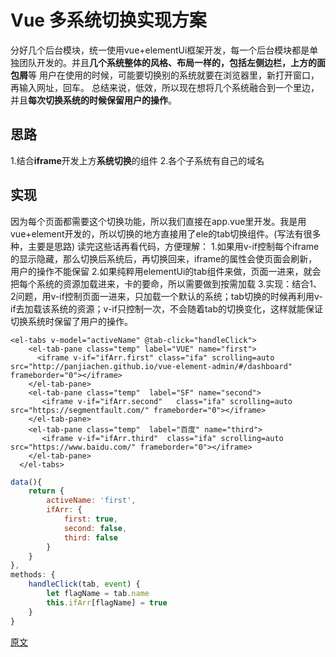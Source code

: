 # Vue 多系统切换实现方案

分好几个后台模块，统一使用vue+elementUi框架开发，每一个后台模块都是单独团队开发的。并且**几个系统整体的风格、布局一样的，包括左侧边栏，上方的面包屑**等
用户在使用的时候，可能要切换别的系统就要在浏览器里，新打开窗口，再输入网址，回车。
总结来说，低效，所以现在想将几个系统融合到一个里边，并且**每次切换系统的时候保留用户的操作**。



## 思路

1.结合**iframe**开发上方**系统切换**的组件
2.各个子系统有自己的域名



## 实现

因为每个页面都需要这个切换功能，所以我们直接在app.vue里开发。我是用vue+element开发的，所以切换的地方直接用了ele的tab切换组件。(写法有很多种，主要是思路)
读完这些话再看代码，方便理解：
1.如果用v-if控制每个iframe的显示隐藏，那么切换后系统后，再切换回来，iframe的属性会使页面会刷新，用户的操作不能保留
2.如果纯粹用elementUi的tab组件来做，页面一进来，就会把每个系统的资源加载进来，卡的要命，所以需要做到按需加载
3.实现：结合1、2问题，用v-if控制页面一进来，只加载一个默认的系统；tab切换的时候再利用v-if去加载该系统的资源；v-if只控制一次，不会随着tab的切换变化，这样就能保证切换系统时保留了用户的操作。



```vue
<el-tabs v-model="activeName" @tab-click="handleClick">
    <el-tab-pane class="temp" label="VUE" name="first">
      <iframe v-if="ifArr.first" class="ifa" scrolling=auto src="http://panjiachen.github.io/vue-element-admin/#/dashboard" frameborder="0"></iframe>
    </el-tab-pane>
    <el-tab-pane class="temp"  label="SF" name="second">
       <iframe v-if="ifArr.second"   class="ifa" scrolling=auto src="https://segmentfault.com/" frameborder="0"></iframe>
    </el-tab-pane>
    <el-tab-pane class="temp"  label="百度" name="third">
       <iframe v-if="ifArr.third"  class="ifa" scrolling=auto src="https://www.baidu.com/" frameborder="0"></iframe>
    </el-tab-pane>
  </el-tabs>
```



```js
data(){
    return {
        activeName: 'first',
        ifArr: {
            first: true,
            second: false,
            third: false
        }
    }
},
methods: {
    handleClick(tab, event) {
        let flagName = tab.name
        this.ifArr[flagName] = true
    }
}
```





[原文](https://segmentfault.com/a/1190000015167850)
